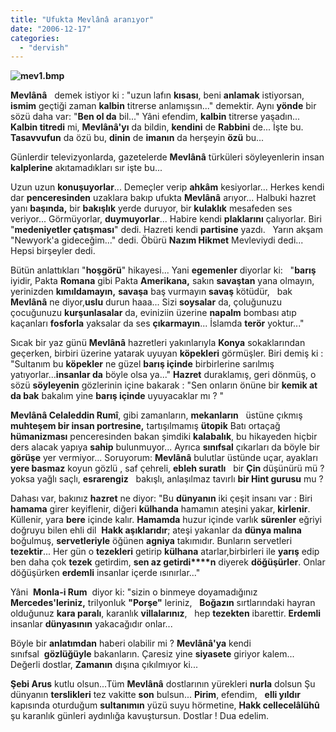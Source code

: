 ```yaml
---
title: "Ufukta Mevlânâ aranıyor"
date: "2006-12-17"
categories: 
  - "dervish"
---
```


**![mev1.bmp](/uploads/2007/10/mev1.bmp)**

**Mevlânâ**   demek istiyor ki : "uzun lafın **kısası**, beni **anlamak** istiyorsan, **ismim** geçtiği zaman **kalbin** titrerse anlamışsın..." demektir. Aynı **yönde** bir sözü daha var: "**Ben ol da** bil..." Yâni efendim, **kalbin** titrerse yaşadın... **Kalbin titredi** mi, **Mevlânâ'yı** da bildin, **kendini** de **Rabbini** de... İşte bu. **Tasavvufun** da özü bu, **dinin** de **imanın** da herşeyin **özü** bu...

Günlerdir televizyonlarda, gazetelerde **Mevlânâ** türküleri söyleyenlerin insan **kalplerine** akıtamadıkları sır işte bu...

Uzun uzun **konuşuyorlar**... Demeçler verip **ahkâm** kesiyorlar... Herkes kendi dar **penceresinden** uzaklara bakıp ufukta **Mevlânâ** arıyor... Halbuki hazret yanı **başında,** bir **bakışlık** yerde duruyor, bir **kulaklık** mesafeden ses veriyor... Görmüyorlar, **duymuyorlar**... Habire kendi **plaklarını** çalıyorlar. Biri "**medeniyetler çatışması**" dedi. Hazreti kendi **partisine** yazdı.   Yarın akşam "Newyork'a gideceğim..." dedi. Öbürü **Nazım Hikmet** Mevleviydi dedi... Hepsi birşeyler dedi.

Bütün anlattıkları "**hoşgörü**" hikayesi... Yani **egemenler** diyorlar ki:   "**barış** iyidir, Pakta **Romana** gibi Pakta **Amerikana,** sakın **savaştan** yana olmayın, yerinizden **kımıldamayın,** **savaşa** baş vurmayın **savaş** kötüdür,   bak **Mevlânâ** ne diyor,**uslu** durun haaa... Sizi **soysalar** da, çoluğunuzu çocuğunuzu **kurşunlasalar** da, eviniziin üzerine **napalm** bombası atıp kaçanları **fosforla** yaksalar da ses **çıkarmayın**... İslamda **terör** yoktur..."

Sıcak bir yaz günü **Mevlânâ** hazretleri yakınlarıyla **Konya** sokaklarından geçerken, birbiri üzerine yatarak uyuyan **köpekleri** görmüşler. Biri demiş ki : "Sultanım bu **köpekler** ne güzel **barış içinde** birbirlerine sarılmış yatıyorlar...**insanlar da** böyle olsa ya..." **Hazret** duraklamış, geri dönmüş, o sözü **söyleyenin** gözlerinin içine bakarak : "Sen onların önüne bir **kemik at da bak** bakalım yine **barış içinde** uyuyacaklar mı ? "

**Mevlânâ Celaleddin Rumî**, gibi zamanların, **mekanların**   üstüne çıkmış **muhteşem bir insan portresine,** tartışılmamış **ütopik** Batı ortaçağ **hümanizması** penceresinden bakan şimdiki **kalabalık**, bu hikayeden hiçbir ders alacak yapıya **sahip** bulunmuyor... Ayrıca **sınıfsal** çıkarları da böyle bir **görüşe** yer vermiyor... Soruyorum: **Mevlânâ** bulutlar üstünde uçar, ayakları **yere basmaz** koyun gözlü , saf çehreli, **ebleh suratlı**   bir **Çin** düşünürü mü ? yoksa yağlı saçlı, **esrarengiz**   bakışlı, anlaşılmaz tavırlı **bir Hint gurusu** mu ?

Dahası var, bakınız **hazret** ne diyor: "Bu **dünyanın** iki çeşit insanı var : Biri **hamama** girer keyiflenir, diğeri **külhanda** hamamın ateşini yakar, **kirlenir**. Küllenir, yara **bere** içinde kalır. **Hamamda** huzur içinde varlık **sürenler** eğriyi doğruyu bilen ehli dil  **Hakk aşıklarıdır**; ateşi yakanlar da **dünya malına** boğulmuş, **servetleriyle** öğünen **agniya** takımıdır. Bunların servetleri **tezektir**... Her gün o **tezekleri** getirip **külhana** atarlar,birbirleri ile **yarış** edip ben daha çok **tezek** getirdim, **sen az getirdi****n** diyerek **döğüşürler**. Onlar döğüşürken **erdemli** insanlar içerde ısınırlar..."

Yâni  **Monla-i Rum**  diyor ki: "sizin o binmeye doyamadığınız **Mercedes'leriniz,** trilyonluk **"Porşe"** leriniz,   **Boğazın** sırtlarındaki hayran olduğunuz **kara paralı**, karanlık **villalarınız**,   hep **tezekten** ibarettir. **Erdemli** insanlar **dünyasının** yakacağıdır onlar...

Böyle bir **anlatımdan** haberi olabilir mi ? **Mevlânâ'ya** kendi sınıfsal  **gözlüğüyle** bakanların. Çaresiz yine **siyasete** giriyor kalem... Değerli dostlar, **Zamanın** dışına çıkılmıyor ki...

**Şebi Arus** kutlu olsun...Tüm **Mevlânâ** dostlarının yürekleri **nurla** dolsun Şu dünyanın **terslikleri** tez vakitte **son** bulsun... **Pirim**, efendim,   **elli yıldır** kapısında oturduğum **sultanımın** yüzü suyu hörmetine, **Hakk cellecelâlühû** şu karanlık günleri aydınlığa kavuştursun. Dostlar ! Dua edelim.
